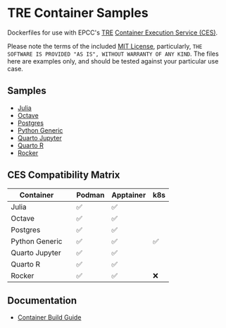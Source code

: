 # TRE Container Samples

Dockerfiles for use with EPCC's [TRE](https://docs.eidf.ac.uk/safe-haven-services/overview/) [Container Execution Service (CES)](https://docs.eidf.ac.uk/safe-haven-services/tre-container-user-guide/introduction/).

Please note the terms of the included [MIT License](./LICENSE), particularly, `THE SOFTWARE IS PROVIDED "AS IS", WITHOUT WARRANTY OF ANY KIND`. The files here are examples only, and should be tested against your particular use case.

## Samples

- [Julia](./julia)
- [Octave](./octave)
- [Postgres](./postgres)
- [Python Generic](./python-generic)
- [Quarto Jupyter](./quarto-jupyter)
- [Quarto R](./quarto-r)
- [Rocker](./rocker)

## CES Compatibility Matrix

| Container      |     | Podman | Apptainer | k8s |
| -------------- | --- | ------ | --------- | --- |
| Julia          |     | ✅     | ✅        |     |
| Octave         |     | ✅     | ✅        |     |
| Postgres       |     | ✅     | ✅        |     |
| Python Generic |     | ✅     | ✅        | ✅  |
| Quarto Jupyter |     | ✅     | ✅        |     |
| Quarto R       |     | ✅     | ✅        |     |
| Rocker         |     | ✅     | ✅        | ❌  |

## Documentation

- [Container Build Guide](docs/container-build-guide.md)
